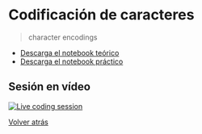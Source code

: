 # Codificación de caracteres

> character encodings

- [Descarga el notebook teórico][tutorial]
- [Descarga el notebook práctico][exercise]

## Sesión en vídeo

[![Live coding session][youtube-image]][youtube-video]

[Volver atrás](../.)

<!-- LINKS -->

[tutorial]:character-encodings.ipynb
[exercise]:exercise-character-encodings.ipynb
[youtube-image]:http://img.youtube.com/vi/nyzpGqQB6LE/0.jpg
[youtube-video]:https://youtu.be/nyzpGqQB6LE
